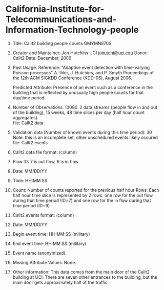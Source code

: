 # California-Institute-for-Telecommunications-and-Information-Technology-people

1. Title: CalIt2 building people counts         GMYMN8705


2. Creator and Maintainer:
	     Jon Hutchins
             UCI
	     johutchi@uci.edu
   Donor: CalIt2
   Date:  December, 2006


3. Past Usage.
   Reference: "Adaptive event detection with time-varying Poisson processes"
	   A. Ihler, J. Hutchins, and P. Smyth
	   Proceedings of the 12th ACM SIGKDD Conference (KDD-06), August 2006.


   Predicted Attribute: Presence of an event such as a conference in the building 
	that is reflected by unusually high people counts for that day/time period. 


4. Number of Observations:  10080.  2 data streams (people flow in and out of the building), 
	15 weeks, 48 time slices per day (half hour count aggregates).  
	file: CalIt2.data


5. Validation data (Number of known events during this time period): 30
	Note: this is an incomplete set, other unscheduled events likely occured
        file: CalIt2.events

	     
6. CalIt2.data file format:
 (column)
  1.  Flow ID: 7 is out flow, 9 is in flow
  2.  Date: MM/DD/YY
  3.  Time: HH:MM:SS
  4.  Count: Number of counts reported for the previous half hour
  Rows: Each half hour time slice is represented by 2 rows: one row for
  the out flow during that time period (ID=7) and one row for the in flow 
  during that time period (ID=9)

7. CalIt2.events format:
 (column)
  1.  Date: MM/DD/YY
  2.  Begin event time: HH:MM:SS (military) 
  3.  End event time: HH:MM:SS (military)
  4.  Event name (anonymized)

8. Missing Attribute Values: None.

9. Other information:  This data comes from the main door of the CalIt2 building
   at UCI.  There are seven other entrances to the building, but the main door 
   gets approximately half of the traffic. 
